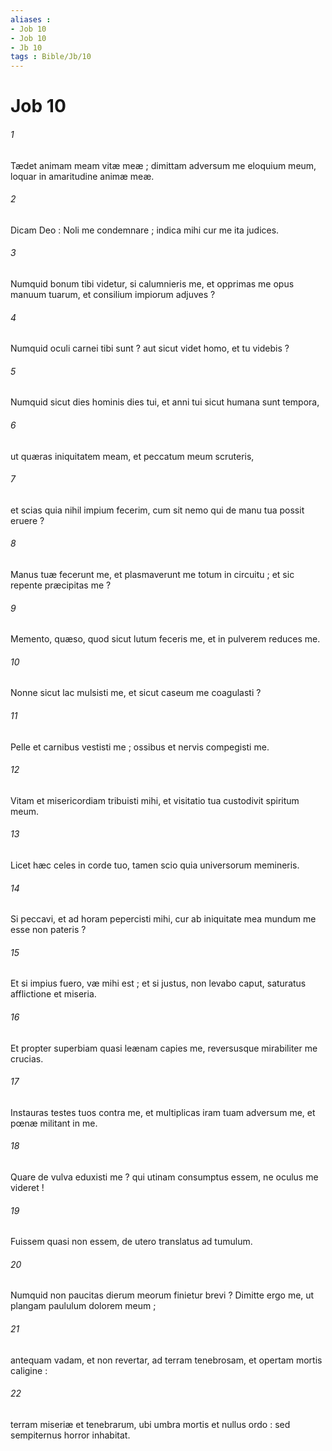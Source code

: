 ```yaml
---
aliases : 
- Job 10
- Job 10
- Jb 10
tags : Bible/Jb/10
---
```


# Job 10

###### 1
Tædet animam meam vitæ meæ ; dimittam adversum me eloquium meum, loquar in amaritudine animæ meæ.
###### 2
Dicam Deo : Noli me condemnare ; indica mihi cur me ita judices.
###### 3
Numquid bonum tibi videtur, si calumnieris me, et opprimas me opus manuum tuarum, et consilium impiorum adjuves ?
###### 4
Numquid oculi carnei tibi sunt ? aut sicut videt homo, et tu videbis ?
###### 5
Numquid sicut dies hominis dies tui, et anni tui sicut humana sunt tempora,
###### 6
ut quæras iniquitatem meam, et peccatum meum scruteris,
###### 7
et scias quia nihil impium fecerim, cum sit nemo qui de manu tua possit eruere ?
###### 8
Manus tuæ fecerunt me, et plasmaverunt me totum in circuitu ; et sic repente præcipitas me ?
###### 9
Memento, quæso, quod sicut lutum feceris me, et in pulverem reduces me.
###### 10
Nonne sicut lac mulsisti me, et sicut caseum me coagulasti ?
###### 11
Pelle et carnibus vestisti me ; ossibus et nervis compegisti me.
###### 12
Vitam et misericordiam tribuisti mihi, et visitatio tua custodivit spiritum meum.
###### 13
Licet hæc celes in corde tuo, tamen scio quia universorum memineris.
###### 14
Si peccavi, et ad horam pepercisti mihi, cur ab iniquitate mea mundum me esse non pateris ?
###### 15
Et si impius fuero, væ mihi est ; et si justus, non levabo caput, saturatus afflictione et miseria.
###### 16
Et propter superbiam quasi leænam capies me, reversusque mirabiliter me crucias.
###### 17
Instauras testes tuos contra me, et multiplicas iram tuam adversum me, et pœnæ militant in me.
###### 18
Quare de vulva eduxisti me ? qui utinam consumptus essem, ne oculus me videret !
###### 19
Fuissem quasi non essem, de utero translatus ad tumulum.
###### 20
Numquid non paucitas dierum meorum finietur brevi ? Dimitte ergo me, ut plangam paululum dolorem meum ;
###### 21
antequam vadam, et non revertar, ad terram tenebrosam, et opertam mortis caligine :
###### 22
terram miseriæ et tenebrarum, ubi umbra mortis et nullus ordo : sed sempiternus horror inhabitat.
